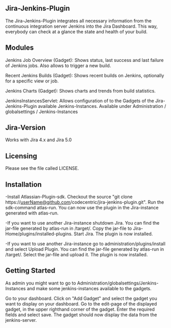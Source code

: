 Jira-Jenkins-Plugin
-------------------

The Jira-Jenkins-Plugin integrates all necessary information from the continuous integration server Jenkins 
into the Jira Dashboard. 
This way, everybody can check at a glance the state and health of your build. 

Modules
-------

Jenkins Job Overview (Gadget):
	Shows status, last success and last failure of Jenkins jobs. Also allows to trigger a new build.

Recent Jenkins Builds (Gadget):
	Shows recent builds on Jenkins, optionally for a specific view or job.
	
Jenkins Charts (Gadget):
	Shows charts and trends from build statistics.
	
JenkinsInstancesServlet:
	Allows configuration of to the Gadgets of the Jira-Jenkins-Plugin available Jenkins-Instances.
	Available under Administration / globalsettings / Jenkins-Instances
	
Jira-Version
------------

Works with Jira 4.x and Jira 5.0

Licensing
---------

Please see the file called LICENSE.

Installation
------------

-Install Atlassian-Plugin-sdk. Checkout the  source "git clone https://userName@github.com/codecentric/jira-jenkins-plugin.git".
Run the sdk-command atlas-run. You can now use the plugin in the Jira-instance generated with atlas-run. 

-If you want to use another Jira-instance shutdown Jira. You can find the jar-file generated by atlas-run in /target/.
Copy the jar-file to Jira-Home/plugins/installed-plugins. Start Jira. The plugin is now installed.

-If you want to use another Jira-instance go to administration/plugins/install and select Upload Plugin. 
You can find the jar-file generated by atlas-run in /target/. Select the jar-file and upload it. The plugin is now installed.

Getting Started
---------------

As admin you might want to go to Administration/globalsettings/Jenkins-Instances and make some jenkins-instances 
available to the gadgets.

Go to your dashboard.
Click on "Add Gadget" and select the gadget you want to display on your dashboard.
Go to the edit-page of the displayed gadget, in the upper righthand corner of the gadget.
Enter the required fields and select save. 
The gadget should now display the data from the jenkins-server.